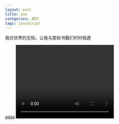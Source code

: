 ```yaml
---
layout: post
title: aaa
categories: 原创
tags: JavaScript
---
```


我对世界的无知，让我与那些书籍们时时相遇

<!--more-->

<a href="/static/aaa.mp4" title="">aaaa</a>
<video width="320" height="240" controls="controls">
  <source src="/static/aaa.mp4" type="video/mp4">
Your browser does not support the video tag.
</video>

